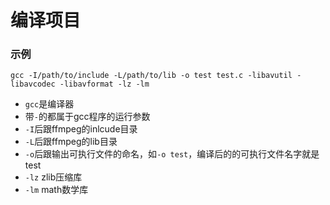 # 编译项目

### 示例
```
gcc -I/path/to/include -L/path/to/lib -o test test.c -libavutil -libavcodec -libavformat -lz -lm
```

* `gcc`是编译器 
* 带`-`的都属于gcc程序的运行参数
* `-I`后跟ffmpeg的inlcude目录
* `-L`后跟ffmpeg的lib目录
* `-o`后跟输出可执行文件的命名，如`-o test`，编译后的的可执行文件名字就是test
* `-lz` zlib压缩库 
* `-lm` math数学库
